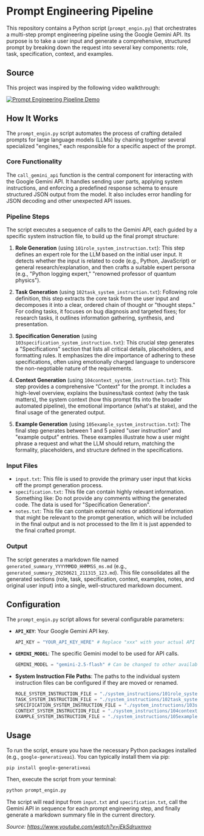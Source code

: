 # Prompt Engineering Pipeline

This repository contains a Python script (`prompt_engin.py`) that orchestrates a multi-step prompt engineering pipeline using the Google Gemini API. Its purpose is to take a user input and generate a comprehensive, structured prompt by breaking down the request into several key components: role, task, specification, context, and examples.

## Source

This project was inspired by the following video walkthrough:

[![Prompt Engineering Pipeline Demo](https://img.youtube.com/vi/jEkSdruxmyo/0.jpg)](https://www.youtube.com/watch?v=jEkSdruxmyo)

## How It Works

The `prompt_engin.py` script automates the process of crafting detailed prompts for large language models (LLMs) by chaining together several specialized "engines," each responsible for a specific aspect of the prompt.

### Core Functionality

The `call_gemini_api` function is the central component for interacting with the Google Gemini API. It handles sending user parts, applying system instructions, and enforcing a predefined response schema to ensure structured JSON output from the model. It also includes error handling for JSON decoding and other unexpected API issues.

### Pipeline Steps

The script executes a sequence of calls to the Gemini API, each guided by a specific system instruction file, to build up the final prompt structure:

1.  **Role Generation** (using `101role_system_instruction.txt`):
    This step defines an expert role for the LLM based on the initial user input. It detects whether the input is related to code (e.g., Python, JavaScript) or general research/explanation, and then crafts a suitable expert persona (e.g., "Python logging expert," "renowned professor of quantum physics").

2.  **Task Generation** (using `102task_system_instruction.txt`):
    Following role definition, this step extracts the core task from the user input and decomposes it into a clear, ordered chain of thought or "thought steps." For coding tasks, it focuses on bug diagnosis and targeted fixes; for research tasks, it outlines information gathering, synthesis, and presentation.

3.  **Specification Generation** (using `103specification_system_instruction.txt`):
    This crucial step generates a "Specifications" section that lists all critical details, placeholders, and formatting rules. It emphasizes the dire importance of adhering to these specifications, often using emotionally charged language to underscore the non-negotiable nature of the requirements.

4.  **Context Generation** (using `104context_system_instruction.txt`):
    This step provides a comprehensive "Context" for the prompt. It includes a high-level overview, explains the business/task context (why the task matters), the system context (how this prompt fits into the broader automated pipeline), the emotional importance (what's at stake), and the final usage of the generated output.

5.  **Example Generation** (using `105example_system_instruction.txt`):
    The final step generates between 1 and 5 paired "user instruction" and "example output" entries. These examples illustrate how a user might phrase a request and what the LLM should return, matching the formality, placeholders, and structure defined in the specifications.

### Input Files

*   `input.txt`: This file is used to provide the primary user input that kicks off the prompt generation process.
*   ``specification.txt``: This file can contain highly relevant information. Something like: Do not provide any comments withing the generated code. The data is used for "Specification Generation".
*   `notes.txt`: This file can contain external notes or additional information that might be relevant to the prompt generation, which will be included in the final output and is not processed to the llm it is just appended to the final crafted prompt.



### Output

The script generates a markdown file named `generated_summary_YYYYMMDD_HHMMSS_ms.md` (e.g., `generated_summary_20250621_211315_123.md`). This file consolidates all the generated sections (role, task, specification, context, examples, notes, and original user input) into a single, well-structured markdown document.

## Configuration

The `prompt_engin.py` script allows for several configurable parameters:

*   **`API_KEY`**: Your Google Gemini API key.
    ```python
    API_KEY = "YOUR_API_KEY_HERE" # Replace "xxx" with your actual API key
    ```
*   **`GEMINI_MODEL`**: The specific Gemini model to be used for API calls.
    ```python
    GEMINI_MODEL = "gemini-2.5-flash" # Can be changed to other available Gemini models
    ```
*   **System Instruction File Paths**: The paths to the individual system instruction files can be configured if they are moved or renamed.
    ```python
    ROLE_SYSTEM_INSTRUCTION_FILE = "./system_instructions/101role_system_instruction.txt"
    TASK_SYSTEM_INSTRUCTION_FILE = "./system_instructions/102task_system_instruction.txt"
    SPECIFICATION_SYSTEM_INSTRUCTION_FILE = "./system_instructions/103specification_system_instruction.txt"
    CONTEXT_SYSTEM_INSTRUCTION_FILE = "./system_instructions/104context_system_instruction.txt"
    EXAMPLE_SYSTEM_INSTRUCTION_FILE = "./system_instructions/105example_system_instruction.txt"
    ```

## Usage

To run the script, ensure you have the necessary Python packages installed (e.g., `google-generativeai`). You can typically install them via pip:

```bash
pip install google-generativeai
```

Then, execute the script from your terminal:

```bash
python prompt_engin.py
```

The script will read input from `input.txt` and `specification.txt`, call the Gemini API in sequence for each prompt engineering step, and finally generate a markdown summary file in the current directory.


*Source: https://www.youtube.com/watch?v=jEkSdruxmyo*
